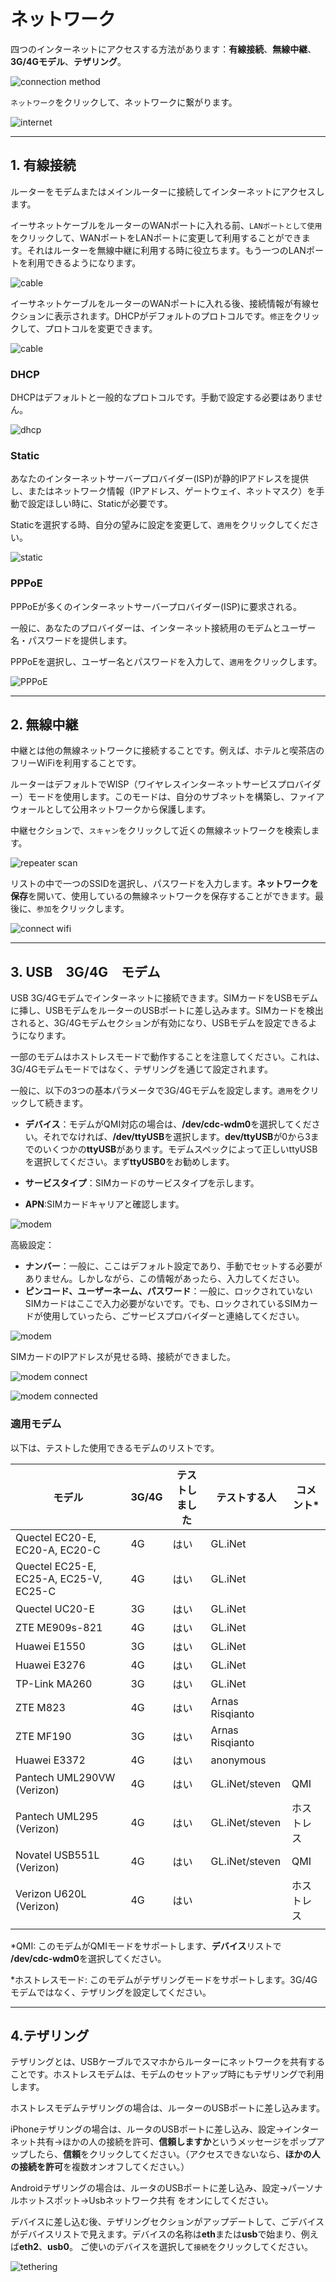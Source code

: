 # ネットワーク

四つのインターネットにアクセスする方法があります：**有線接続**、**無線中継**、**3G/4Gモデル**、**テザリング**。

![connection method](https://static.gl-inet.com/docs/router/jp/3/setup/mini_router/internet/モード.jpg)



`ネットワーク`をクリックして、ネットワークに繋がります。

![internet](https://static.gl-inet.com/docs/router/jp/3/setup/mini_router/internet/ネットワーク.png)

  

---

## 1. 有線接続

ルーターをモデムまたはメインルーターに接続してインターネットにアクセスします。

イーサネットケーブルをルーターのWANポートに入れる前、`LANポートとして使用` をクリックして、WANポートをLANポートに変更して利用することができます。それはルーターを無線中継に利用する時に役立ちます。もう一つのLANポートを利用できるようになります。

![cable](https://static.gl-inet.com/docs/router/jp/3/setup/mini_router/internet/ケーブル.png)



イーサネットケーブルをルーターのWANポートに入れる後、接続情報が有線セクションに表示されます。DHCPがデフォルトのプロトコルです。`修正`をクリックして、プロトコルを変更できます。

![cable](https://static.gl-inet.com/docs/router/jp/3/setup/mini_router/internet/ケーブルセクション.png)



### DHCP

DHCPはデフォルトと一般的なプロトコルです。手動で設定する必要はありません。

![dhcp](https://static.gl-inet.com/docs/router/jp/3/setup/mini_router/internet/デフォルトプロトコル.png)



### Static

あなたのインターネットサーバープロバイダー(ISP)が静的IPアドレスを提供し、またはネットワーク情報（IPアドレス、ゲートウェイ、ネットマスク）を手動で設定ほしい時に、Staticが必要です。


Staticを選択する時、自分の望みに設定を変更して、`適用`をクリックしてください。

![static](https://static.gl-inet.com/docs/router/jp/3/setup/mini_router/internet/せいたい.png)



### PPPoE

PPPoEが多くのインターネットサーバープロバイダー(ISP)に要求される。

一般に、あなたのプロバイダーは、インターネット接続用のモデムとユーザー名・パスワードを提供します。

PPPoEを選択し、ユーザー名とパスワードを入力して、`適用`をクリックします。

![PPPoE](https://static.gl-inet.com/docs/router/jp/3/setup/mini_router/internet/PPPoE.png)



---

## 2. 無線中継

中継とは他の無線ネットワークに接続することです。例えば、ホテルと喫茶店のフリーWiFiを利用することです。

ルーターはデフォルトでWISP（ワイヤレスインターネットサービスプロバイダー）モードを使用します。このモードは、自分のサブネットを構築し、ファイアウォールとして公用ネットワークから保護します。

中継セクションで、`スキャン`をクリックして近くの無線ネットワークを検索します。

![repeater scan](https://static.gl-inet.com/docs/router/jp/3/setup/mini_router/internet/中継.png)



リストの中で一つのSSIDを選択し、パスワードを入力します。**ネットワークを保存**を開いて、使用しているの無線ネットワークを保存することができます。最後に、`参加`をクリックします。


![connect wifi](https://static.gl-inet.com/docs/router/jp/3/setup/mini_router/internet/中継スキャン.png)





---

## 3. USB　3G/4G　モデム

USB 3G/4Gモデムでインターネットに接続できます。SIMカードをUSBモデムに挿し、USBモデムをルーターのUSBポートに差し込みます。SIMカードを検出されると、3G/4Gモデムセクションが有効になり、USBモデムを設定できるようになります。

一部のモデムはホストレスモードで動作することを注意してください。これは、3G/4Gモデムモードではなく、テザリングを通じて設定されます。

一般に、以下の3つの基本パラメータで3G/4Gモデムを設定します。`適用`をクリックして続きます。

- **デバイス**：モデムがQMI対応の場合は、**/dev/cdc-wdm0**を選択してください。それでなければ、**/dev/ttyUSB**を選択します。**dev/ttyUSB**が0から3までのいくつかの**ttyUSB**があります。モデムスペックによって正しいttyUSBを選択してください。まず**ttyUSB0**をお勧めします。

- **サービスタイプ**：SIMカードのサービスタイプを示します。
- **APN**:SIMカードキャリアと確認します。

![modem](https://static.gl-inet.com/docs/router/jp/3/setup/mini_router/internet/3G4G.png)

高級設定：

- **ナンバー**：一般に、ここはデフォルト設定であり、手動でセットする必要がありません。しかしながら、この情報があったら、入力してください。
- **ピンコード、ユーザーネーム、パスワード**：一般に、ロックされていないSIMカードはここで入力必要がないです。でも、ロックされているSIMカードが使用していったら、ごサービスプロバイダーと連絡してください。

![modem](https://static.gl-inet.com/docs/router/jp/3/setup/mini_router/internet/3G4Gセット.png)



SIMカードのIPアドレスが見せる時、接続ができました。

![modem connect](https://static.gl-inet.com/docs/router/jp/3/setup/mini_router/internet/modem2.jpg)

![modem connected](https://static.gl-inet.com/docs/router/jp/3/setup/mini_router/internet/modem3.jpg)



### 適用モデム

以下は、テストした使用できるモデムのリストです。

| モデル                                  | 3G/4G | テストしました | テストする人       | コメント* |
| -------------------------------------- | ----- | ------ | --------------- | --------- |
| Quectel EC20-E, EC20-A, EC20-C         | 4G    | はい    | GL.iNet         |           |
| Quectel EC25-E, EC25-A, EC25-V, EC25-C | 4G    | はい    | GL.iNet         |           |
| Quectel UC20-E                         | 3G    | はい    | GL.iNet         |           |
| ZTE ME909s-821                         | 4G    | はい    | GL.iNet         |           |
| Huawei E1550                           | 3G    | はい    | GL.iNet         |           |
| Huawei E3276                          | 4G    | はい    | GL.iNet         |           |
| TP-Link MA260                          | 3G    | はい    | GL.iNet         |           |
| ZTE M823                               | 4G    | はい    | Arnas Risqianto |           |
| ZTE MF190                              | 3G    | はい    | Arnas Risqianto |           |
| Huawei E3372                           | 4G    | はい    | anonymous       |           |
| Pantech UML290VW (Verizon)             | 4G    | はい    | GL.iNet/steven  | QMI       |
| Pantech UML295 (Verizon)               | 4G    | はい    | GL.iNet/steven  | ホストレス |
| Novatel USB551L (Verizon)              | 4G    | はい    | GL.iNet/steven  | QMI       |
| Verizon U620L (Verizon)                | 4G    | はい   |                 | ホストレス |
|                                        |       |        |                 |           |

*QMI: このモデムがQMIモードをサポートします、**デバイス**リストで **/dev/cdc-wdm0**を選択してください。

*ホストレスモード: このモデムがテザリングモードをサポートします。3G/4Gモデムではなく、テザリングを設定してください。

---

## 4.テザリング

テザリングとは、USBケーブルでスマホからルーターにネットワークを共有することです。ホストレスモデムは、モデムのセットアップ時にもテザリングで利用します。

ホストレスモデムテザリングの場合は、ルーターのUSBポートに差し込みます。

iPhoneテザリングの場合は、ルータのUSBポートに差し込み、設定->インターネット共有->ほかの人の接続を許可、**信頼しますか**というメッセージをポップアップしたら、**信頼**をクリックしてください。（アクセスできないなら、**ほかの人の接続を許可**を複数オンオフしてください。）

Androidテザリングの場合は、ルータのUSBポートに差し込み、設定->パーソナルホットスポット->Usbネットワーク共有 をオンにしてください。


デバイスに差し込む後、テザリングセクションがアップデートして、ごデバイスがデバイスリストで見えます。デバイスの名称は**eth**または**usb**で始まり、例えば**eth2**、**usb0**。 ご使いのデバイスを選択して`接続`をクリックしてください。

![tethering](https://static.gl-inet.com/docs/router/jp/3/setup/mini_router/internet/テザリング.png)
